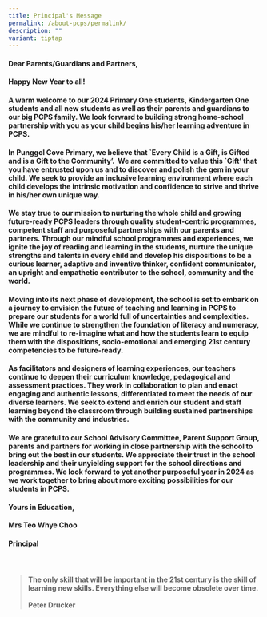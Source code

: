 ```yaml
---
title: Principal's Message
permalink: /about-pcps/permalink/
description: ""
variant: tiptap
---
```

<h4>Dear Parents/Guardians and Partners,</h4><h4>Happy New Year to all!</h4><h4>A warm welcome to our 2024 Primary One students, Kindergarten One students and all new students as well as their parents and guardians to our big PCPS family. We look forward to building strong home-school partnership with you as your child begins his/her learning adventure in PCPS.</h4><h4>In Punggol Cove Primary, we believe that `Every Child is a Gift, is Gifted and is a Gift to the Community’.&nbsp; We are committed to value this `Gift’ that you have entrusted upon us and to discover and polish the gem in your child. We seek to provide an inclusive learning environment where each child develops the intrinsic motivation and confidence to strive and thrive in his/her own unique way.</h4><h4>We stay true to our mission to nurturing the whole child and growing future-ready PCPS leaders through quality student-centric programmes, competent staff and purposeful partnerships with our parents and partners. Through our mindful school programmes and experiences, we ignite the joy of reading and learning in the students, nurture the unique strengths and talents in every child and develop his dispositions to be a curious learner, adaptive and inventive thinker, confident communicator, an upright and empathetic contributor to the school, community and the world.</h4><h4>Moving into its next phase of development, the school is set to embark on a journey to envision the future of teaching and learning in PCPS to prepare our students for a world full of uncertainties and complexities. While we continue to strengthen the foundation of literacy and numeracy, we are mindful to re-imagine what and how the students learn to equip them with the dispositions, socio-emotional and emerging 21st century competencies to be future-ready.</h4><h4>As facilitators and designers of learning experiences, our teachers continue to deepen their curriculum knowledge, pedagogical and assessment practices. They work in collaboration to plan and enact engaging and authentic lessons, differentiated to meet the needs of our diverse learners. We seek to extend and enrich our student and staff learning beyond the classroom through building sustained partnerships with the community and industries.</h4><h4>We are grateful to our School Advisory Committee, Parent Support Group, parents and partners for working in close partnership with the school to bring out the best in our students. We appreciate their trust in the school leadership and their unyielding support for the school directions and programmes. We look forward to yet another purposeful year in 2024 as we work together to bring about more exciting possibilities for our students in PCPS.</h4><h4></h4><h4>Yours in Education,</h4><h4>Mrs Teo Whye Choo</h4><h4>Principal</h4><p><br></p><blockquote><h4>The only skill that will be important in the 21st century is the skill of learning new skills. Everything else will become obsolete over time.<br><br>Peter Drucker</h4><p></p></blockquote><p></p>